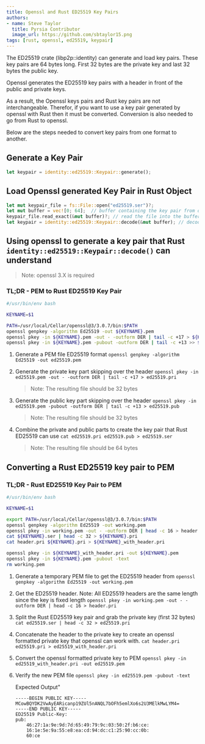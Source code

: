 ```yaml
---
title: Openssl and Rust ED25519 Key Pairs
authors:
- name: Steve Taylor
  title: Pyrsia Contributor
  image_url: https://github.com/sbtaylor15.png
tags: [rust, openssl, ed25519, keypair]
---
```


The ED25519 crate (libp2p::identity) can generate and load key pairs.  These key pairs are 64 bytes long.
First 32 bytes are the private key and last 32 bytes the public key.

Openssl generates the ED25519 key pairs with a header in front of the public and private keys.

As a result, the Openssl keys pairs and Rust key pairs are not interchangeable. Therefor, if you want to use
a key pair generated by openssl with Rust then it must be converted.  Conversion is also needed to go from
Rust to openssl.

Below are the steps needed to convert key pairs from one format to another.

## Generate a Key Pair

```rust
let keypair = identity::ed25519::Keypair::generate();
```

## Load Openssl generated Key Pair in Rust Object

```rust
let mut keypair_file = fs::File::open("ed25519.ser")?;
let mut buffer = vec![0; 64];  // buffer containing the key pair from disk
keypair_file.read_exact(&mut buffer)?; // read the file into the buffer
let keypair = identity::ed25519::Keypair::decode(&mut buffer); // decode the buffer into a Keypair object
```

## Using openssl to generate a key pair that Rust `identity::ed25519::Keypair::decode()` can understand

> Note: openssl 3.X is required

### TL;DR - PEM to Rust ED25519 Key Pair

```bash
#/usr/bin/env bash

KEYNAME=$1

PATH=/usr/local/Cellar/openssl@3/3.0.7/bin:$PATH
openssl genpkey -algorithm Ed25519 -out ${KEYNAME}.pem
openssl pkey -in ${KEYNAME}.pem -out - -outform DER | tail -c +17 > ${KEYNAME}.ser
openssl pkey -in ${KEYNAME}.pem -pubout -outform DER | tail -c +13 >> ${KEYNAME}.ser
```

1. Generate a PEM file ED25519 format
    `openssl genpkey -algorithm Ed25519 -out ed25519.pem`

2. Generate the private key part skipping over the header
    `openssl pkey -in ed25519.pem -out - -outform DER | tail -c +17 > ed25519.pri`

    > Note: The resulting file should be 32 bytes

3. Generate the public key part skipping over the header
    `openssl pkey -in ed25519.pem -pubout -outform DER | tail -c +13 > ed25519.pub`

    > Note: The resulting file should be 32 bytes

4. Combine the private and public parts to create the key pair that Rust ED25519 can use
    `cat ed25519.pri ed25519.pub > ed25519.ser`

    > Note: The resulting file should be 64 bytes

## Converting a Rust ED25519 key pair to PEM

### TL;DR - Rust ED25519 Key Pair to PEM

```bash
#/usr/bin/env bash

KEYNAME=$1

export PATH=/usr/local/Cellar/openssl@3/3.0.7/bin:$PATH
openssl genpkey -algorithm Ed25519 -out working.pem
openssl pkey -in working.pem -out - -outform DER | head -c 16 > header.pri
cat ${KEYNAME}.ser | head -c 32 > ${KEYNAME}.pri
cat header.pri ${KEYNAME}.pri > ${KEYNAME}_with_header.pri

openssl pkey -in ${KEYNAME}_with_header.pri -out ${KEYNAME}.pem
openssl pkey -in ${KEYNAME}.pem -pubout -text
rm working.pem
```

1. Generate a temporary PEM file to get the ED25519 header from
    `openssl genpkey -algorithm Ed25519 -out working.pem`

2. Get the ED25519 header. Note: All ED25519 headers are the same length since the key is fixed length
    `openssl pkey -in working.pem -out - -outform DER | head -c 16 > header.pri`

3. Split the Rust ED25519 key pair and grab the private key (first 32 bytes)
    `cat ed25519.ser | head -c 32 > ed25519.pri`

4. Concatenate the header to the private key to create an openssl formatted private key that openssl can work with.
    `cat header.pri ed25519.pri > ed25519_with_header.pri`

5. Convert the openssl formatted private key to PEM
    `openssl pkey -in ed25519_with_header.pri -out ed25519.pem`

6. Verify the new PEM file
    `openssl pkey -in ed25519.pem -pubout -text`

    Expected Output"

    ```text
    -----BEGIN PUBLIC KEY-----
    MCowBQYDK2VwAyEARicanp19ZUl5nANQL7bOFh5emlXo6s2U3MElkMwLYM4=
    -----END PUBLIC KEY-----
    ED25519 Public-Key:
    pub:
        46:27:1a:9e:9d:7d:65:49:79:9c:03:50:2f:b6:ce:
        16:1e:5e:9a:55:e8:ea:cd:94:dc:c1:25:90:cc:0b:
        60:ce
    ```
